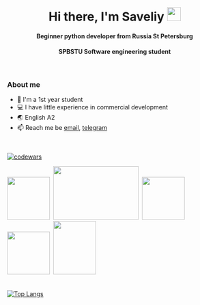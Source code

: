 <h1 align="center">Hi there, I'm Saveliy
<img src="https://github.com/blackcater/blackcater/raw/main/images/Hi.gif" height="32"/></h1>
<h4 align="center">Beginner python developer from Russia St Petersburg</h4>
<h4 align="center">SPBSTU Software engineering student</h4>

<br/>

### About me
- 🏫 I'm a 1st year student
- 💻 I have little experience in commercial development
- 🌏 English A2
- 📫 Reach me be [email](mailto:bazhenovsp2005@mail.ru), [telegram](https://t.me/bsaveliy)

<br/>

[![codewars](https://www.codewars.com/users/saveliyb/badges/large)](https://www.codewars.com/users/saveliyb) 
<br/>

<img src="https://cdn.jsdelivr.net/gh/devicons/devicon/icons/python/python-original.svg" width="100" height="100"/>&nbsp;
<img src="https://cdn.jsdelivr.net/gh/devicons/devicon/icons/fastapi/fastapi-original-wordmark.svg" width="200" height="125"/>&nbsp;
<img src="https://cdn.jsdelivr.net/gh/devicons/devicon/icons/docker/docker-original-wordmark.svg" width="100" height="100"/>&nbsp;
<img src="https://cdn.jsdelivr.net/gh/devicons/devicon/icons/postgresql/postgresql-original-wordmark.svg" width="100" height="100"/>&nbsp;
<img src="https://cdn.jsdelivr.net/gh/devicons/devicon/icons/sqlalchemy/sqlalchemy-original.svg" width="100" height="125"/>
<br/>
<br/>
<br/>
[![Top Langs](https://github-readme-stats.vercel.app/api/top-langs/?username=saveliyb)](https://github.com/saveliyb/github-readme-stats)

          
<!--
**saveliyb/saveliyb** is a ✨ _special_ ✨ repository because its `README.md` (this file) appears on your GitHub profile.

Here are some ideas to get you started:

- 🔭 I’m currently working on ...
- 🌱 I’m currently learning ...
- 👯 I’m looking to collaborate on ...
- 🤔 I’m looking for help with ...
- 💬 Ask me about ...
- 📫 How to reach me: ...
- 😄 Pronouns: ...
- ⚡ Fun fact: ...
-->
